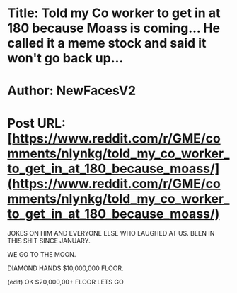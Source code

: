 # Title: Told my Co worker to get in at 180 because Moass is coming... He called it a meme stock and said it won't go back up...
# Author: NewFacesV2
# Post URL: [https://www.reddit.com/r/GME/comments/nlynkg/told_my_co_worker_to_get_in_at_180_because_moass/](https://www.reddit.com/r/GME/comments/nlynkg/told_my_co_worker_to_get_in_at_180_because_moass/)


JOKES ON HIM AND EVERYONE ELSE WHO LAUGHED AT US. BEEN IN THIS SHIT SINCE JANUARY.

WE GO TO THE MOON.

DIAMOND HANDS $10,000,000 FLOOR.

(edit) OK $20,000,00+ FLOOR LETS GO